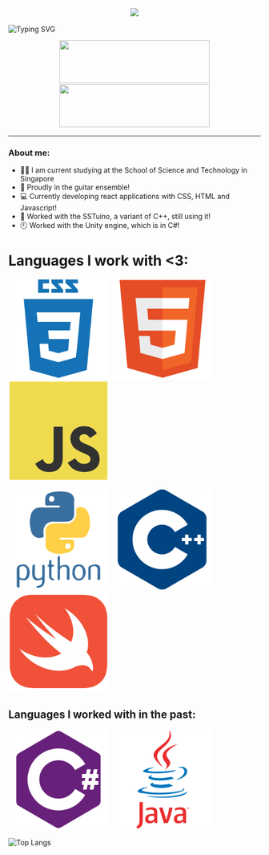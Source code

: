 <div id="header" align="center">
  <img src="https://media.giphy.com/media/Nx0rz3jtxtEre/giphy.gif" width="1000"/>
</div>

![Typing SVG](https://readme-typing-svg.herokuapp.com/?font=avenir&color=%8654FF&size=70&vCenter=true&height=70&lines=Hello%20There!)
<div id="socialNetworking" align="center">
  <a href="https://www.youtube.com/channel/UCiu6IweqcO0erslTDBVzwkg">
    <img src="https://img.shields.io/badge/YTHSnoozed-red?&logo=youtube&logoColor=white" height="85"width="300"/>
  </a>
  <a href="https://www.instagram.com/yeoh_th/">
    <img src="https://img.shields.io/badge/YeohTH-purple?&logo=instagram&logoColor=white" height="85"width="300"/>
  </a>
</div>

---

### About me:

- 👨‍🎓 I am current studying at the School of Science and Technology in Singapore
- 🎸 Proudly in the guitar ensemble!
- 💻 Currently developing react applications with CSS, HTML and Javascript!
- 🔌 Worked with the SSTuino, a variant of C++, still using it!
- 🕙 Worked with the Unity engine, which is in C#!

<div id="Languages">
<h1>  
Languages I work with <3:
</h1>
    <img src="https://github.com/devicons/devicon/blob/master/icons/css3/css3-plain-wordmark.svg"  title="CSS3" alt="CSS" width="200" height="200"/>&nbsp;
  <img src="https://github.com/devicons/devicon/blob/master/icons/html5/html5-original.svg" title="HTML5" alt="HTML" width="200" height="200"/>&nbsp;
  <img src="https://github.com/devicons/devicon/blob/master/icons/javascript/javascript-original.svg" title="JavaScript" alt="JavaScript" width="200" height="200"/>&nbsp;
  
  <img src="https://github.com/devicons/devicon/blob/master/icons/python/python-original-wordmark.svg"  title="CSS3" alt="CSS" width="200" height="200"/>&nbsp;
  <img src="https://github.com/devicons/devicon/blob/master/icons/cplusplus/cplusplus-plain.svg" title="JavaScript" alt="JavaScript" width="200" height="200"/>&nbsp;
  <img src="https://github.com/devicons/devicon/blob/master/icons/swift/swift-original.svg" title="JavaScript" alt="JavaScript" width="200" height="200"/>&nbsp;

<h2>Languages I worked with in the past: </h2>  
  <img src="https://github.com/devicons/devicon/blob/master/icons/csharp/csharp-plain.svg" title="JavaScript" alt="JavaScript" width="200" height="200"/>&nbsp;
  <img src="https://github.com/devicons/devicon/blob/master/icons/java/java-original-wordmark.svg" title="JavaScript" alt="JavaScript" width="200" height="200"/>&nbsp;
</div>

![Top Langs](https://github-readme-stats.vercel.app/api/?username=Yeoh-TH&layout=compact&theme=tokyonight)
